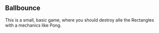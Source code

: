 ## Ballbounce

This is a small, basic game, where you should destroy alle the Rectangles with a mechanics like Pong.